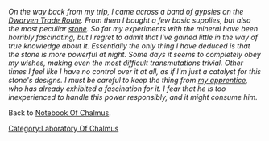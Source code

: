 *On the way back from my trip, I came across a band of gypsies on the
[Dwarven Trade Route](:Category:Highways/Great_Wall "wikilink"). From
them I bought a few basic supplies, but also the most peculiar
[stone](Small_Grey_Stone "wikilink"). So far my experiments with the
mineral have been horribly fascinating, but I regret to admit that I've
gained little in the way of true knowledge about it. Essentially the
only thing I have deduced is that the stone is more powerful at night.
Some days it seems to completely obey my wishes, making even the most
difficult transmutations trivial. Other times I feel like I have no
control over it at all, as if I'm just a catalyst for this stone's
designs. I must be careful to keep the thing from [my
apprentice](Simon_MacAlvay "wikilink"), who has already exhibited a
fascination for it. I fear that he is too inexperienced to handle this
power responsibly, and it might consume him.*

Back to [Notebook Of Chalmus](Notebook_Of_Chalmus "wikilink").

[Category:Laboratory Of
Chalmus](Category:Laboratory_Of_Chalmus "wikilink")
